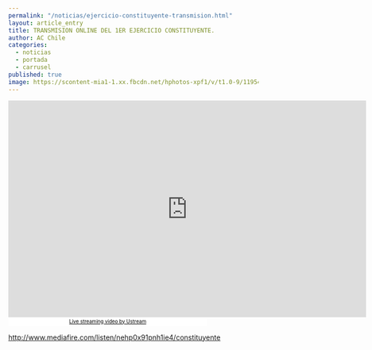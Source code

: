 ```yaml
---
permalink: "/noticias/ejercicio-constituyente-transmision.html"
layout: article_entry
title: TRANSMISION ONLINE DEL 1ER EJERCICIO CONSTITUYENTE.
author: AC Chile
categories: 
  - noticias
  - portada
  - carrusel
published: true
image: https://scontent-mia1-1.xx.fbcdn.net/hphotos-xpf1/v/t1.0-9/11954678_10153535608861397_6664491341501060177_n.jpg?oh=8867d17a36aceca5ac068295e37ea625&oe=56A391C5
---
```


<iframe src="http://www.ustream.tv/embed/16662861?html5ui=1" style="border: 0 none transparent;"  webkitallowfullscreen allowfullscreen frameborder="no" width="720" height="437"></iframe><br /><a href="http://www.ustream.tv/" style="padding: 2px 0px 4px; width: 400px; background: #ffffff; display: block; color: #000000; font-weight: normal; font-size: 10px; text-decoration: underline; text-align: center;" target="_blank">Live streaming video by Ustream</a>
 

<a href="http://www.mediafire.com/listen/nehp0x91pnh1ie4/constituyente" target="_blank">http://www.mediafire.com/listen/nehp0x91pnh1ie4/constituyente</a>
